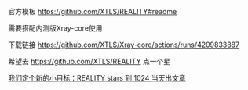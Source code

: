 官方模板 https://github.com/XTLS/REALITY#readme

需要搭配内测版Xray-core使用

下载链接 https://github.com/XTLS/Xray-core/actions/runs/4209833887

希望去 https://github.com/XTLS/REALITY 点一个星

[我们定个新的小目标：REALITY stars 到 1024 当天出文章](https://github.com/XTLS/Xray-core/issues/1679#issuecomment-1436520973)

